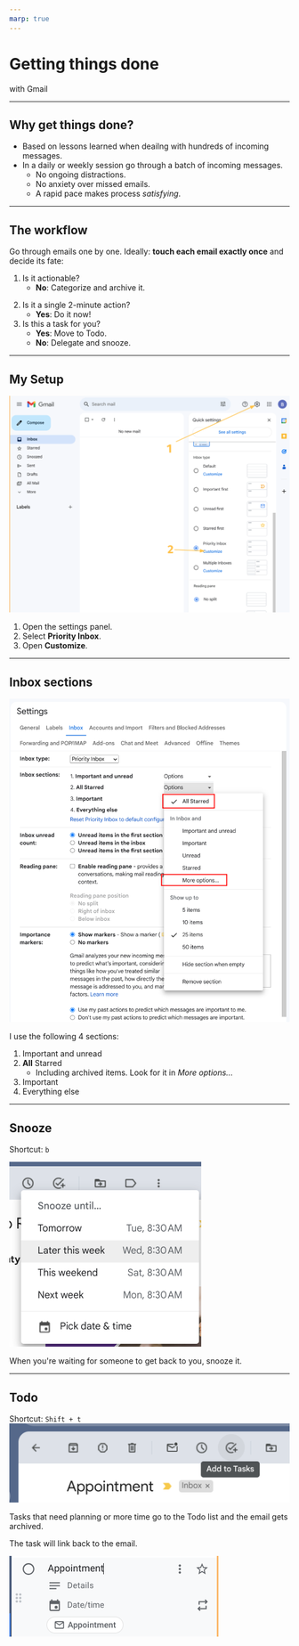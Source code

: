 ```yaml
---
marp: true
---
```


<!--
footer: 'bttk 2024'
--->

# Getting things done
with Gmail

---
<!--
header: 'Getting Things Done with Gmail'
-->

## Why get things done?

<!--
I used to deal with big volumes of incoming emails. Easily hundreds of messages during a workday.

Since my situation wasn't unique I have learned from my coworkers some tricks that are now applicable in my personal inbox (<100 messages/week).

Why do I like it?
- I execute the process when it works best for me.
- The rapid pace makes each step feel satisfying.
- It avoids the pitfals of notifications or missed emails.

-->

- Based on lessons learned when deailng with hundreds of incoming messages.
- In a daily or weekly session go through a batch of incoming messages.
    - No ongoing distractions.
    - No anxiety over missed emails.
    - A rapid pace makes process *satisfying*.


---
## The workflow

<!--
I prefer starting with the newest "important" emails.

I use gmail's stars ⭐ to mark my current context.
-->

Go through emails one by one. Ideally: **touch each email exactly once** and decide its fate:

1. Is it actionable?
    * **No**: Categorize and archive it.
2) Is it a single 2-minute action?
    * **Yes**: Do it now!
3) Is this a task for you?
    - **Yes**: Move to Todo.
    - **No**: Delegate and snooze.

---
## My Setup

![bg right fit](img/setup_enter.png)

1. Open the settings panel.
2. Select **Priority Inbox**.
3. Open **Customize**.

---

## Inbox sections

![bg right fit](img/inbox_setup.png)

I use the following 4 sections:
1. Important and unread
2. **All** Starred
    - Including archived items. Look for it in *More options...*
3. Important
4. Everything else

---

## Snooze

Shortcut: `b`

![bg left:33% fit](img/snooze.png)

When you're waiting for someone to get back to you, snooze it.

<!--
Make sure it doesn't slip through the cracks.
-->

---

## Todo
Shortcut: `Shift + t`
![](img/add_task.png)

Tasks that need planning or more time go to the Todo list and the email gets archived.

The task will link back to the email.

![bg right:33% fit](img/task.png)

<!--
You can also drag from the message list to the sidebar.
-->
